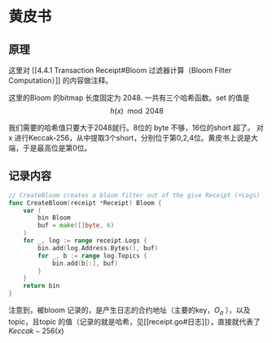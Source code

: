 # 黄皮书

## 原理

这里对 [[4.4.1 Transaction Receipt#Bloom 过滤器计算（Bloom Filter Computation）]] 的内容做注释。


这里的Bloom 的bitmap 长度固定为 2048.
一共有三个哈希函数。set 的值是 
$$
h(x) \mod 2048
$$

我们需要的哈希值只要大于2048就行。8位的 byte 不够，16位的short 超了。
对 x 进行Keccak-256，从中提取3个short，分别位于第0,2,4位。黄皮书上说是大端，于是最高位是第0位。

## 记录内容
```go
// CreateBloom creates a bloom filter out of the give Receipt (+Logs)
func CreateBloom(receipt *Receipt) Bloom {
	var (
		bin Bloom
		buf = make([]byte, 6)
	)
	for _, log := range receipt.Logs {
		bin.add(log.Address.Bytes(), buf)
		for _, b := range log.Topics {
			bin.add(b[:], buf)
		}
	}
	return bin
}

```

注意到，被bloom 记录的，是产生日志的合约地址（主要的key，$O_a$ ），以及topic，且topic 的值（记录的就是哈希，见[[receipt.go#日志]]），直接就代表了  $Keccak-256(x)$
